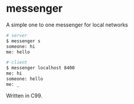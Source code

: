 # messenger
A simple one to one messenger for local networks


```sh
# server
$ messenger s
someone: hi
me: hello
```

```sh
# client
$ messenger localhost 8400
me: hi
someone: hello
me: _
```

Written in C99.
